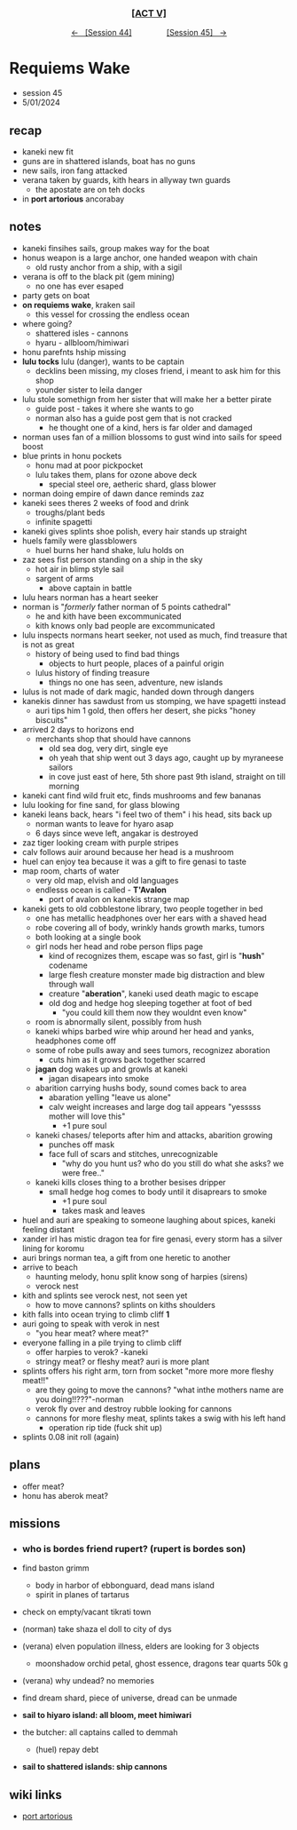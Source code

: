<div align="center">
  <h3 align="center"><a href="https://github.com/h-griffin/dnd-notes/blob/main/grimmhaus/act-V" >[ACT V]</a></h3>
  <p align="center">
    <a href="https://github.com/h-griffin/dnd-notes/blob/main/grimmhaus/act-V/24-04-24.md" >&larr; &nbsp; [Session 44]</a>
    &nbsp;&nbsp;&nbsp;&nbsp;&nbsp;&nbsp;&nbsp;&nbsp;&nbsp;&nbsp;&nbsp;&nbsp;&nbsp;&nbsp;
    <a href="https://github.com/h-griffin/dnd-notes/blob/main/grimmhaus/act-V/24-05-08.md" >[Session 45] &nbsp; &rarr;</a>
  </p>
</div>

# Requiems Wake
- session 45
- 5/01/2024

## recap
- kaneki new fit
- guns are in shattered islands, boat has no guns
- new sails, iron fang attacked
- verana taken by guards, kith hears in allyway twn guards
    - the apostate are on teh docks
- in **port artorious** ancorabay

## notes
- kaneki finsihes sails, group makes way for the boat
- honus weapon is a large anchor, one handed weapon with chain
    - old rusty anchor from a ship, with a sigil
- verana is off to the black pit (gem mining)
    - no one has ever esaped
- party gets on boat
- **on requiems wake**, kraken sail
    - this vessel for crossing the endless ocean
- where going?
    - shattered isles - cannons
    - hyaru - allbloom/himiwari
- honu parefnts hship missing
- **lulu tocks** lulu (danger), wants to be captain
    - decklins been missing, my closes friend, i meant to ask him for this shop
    - younder sister to leila danger
- lulu stole somethign from her sister that will make her a better pirate
    - guide post - takes it where she wants to go
    - norman also has a guide post gem that is not cracked
        - he thought one of a kind, hers is far older and damaged
- norman uses fan of a million blossoms to gust wind into sails for speed boost
- blue prints in honu pockets
    - honu mad at poor pickpocket
    - lulu takes them, plans for ozone above deck
        - special steel ore, aetheric shard, glass blower
- norman doing empire of dawn dance reminds zaz
- kaneki sees theres 2 weeks of food and drink
    - troughs/plant beds
    - infinite spagetti
- kaneki gives splints shoe polish, every hair stands up straight
- huels family were glassblowers
    - huel burns her hand shake, lulu holds on
- zaz sees fist person standing on a ship in the sky
    - hot air in blimp style sail
    - sargent of arms
        - above captain in battle
- lulu hears norman has a heart seeker
- norman is "*formerly* father norman of 5 points cathedral"
    - he and kith have been excommunicated
    - kith knows only bad people are excommunicated
- lulu inspects normans heart seeker, not used as much, find treasure that is not as great
    - history of being used to find bad things
        - objects to hurt people, places of a painful origin
    - lulus history of finding treasure
        - things no one has seen, adventure, new islands
- lulus is not made of dark magic, handed down through dangers
- kanekis dinner has sawdust from us stomping, we have spagetti instead
    - auri tips him 1 gold, then offers her desert, she picks "honey biscuits"
- arrived 2 days to horizons end
    - merchants shop that should have cannons
        - old sea dog, very dirt, single eye
        - oh yeah that ship went out 3 days ago, caught up by myraneese sailors
        - in cove just east of here, 5th shore past 9th island, straight on till morning
- kaneki cant find wild fruit etc, finds mushrooms and few bananas
- lulu looking for fine sand, for glass blowing
- kaneki leans back, hears "i feel two of them" i his head, sits back up
    - norman wants to leave for hyaro asap
    - 6 days since weve left, angakar is destroyed
- zaz tiger looking cream with purple stripes
- calv follows auir around because her head is a mushroom
- huel can enjoy tea because it was a gift to fire genasi to taste
- map room, charts of water
    - very old map, elvish and old languages
    - endlesss ocean is called - **T'Avalon**
        - port of avalon on kanekis strange map
- kaneki gets to old cobblestone library, two people together in bed
    - one has metallic headphones over her ears with a shaved head
    - robe covering all of body, wrinkly hands growth marks, tumors
    - both looking at a single book
    - girl nods her head and robe person flips page
        - kind of recognizes them, escape was so fast, girl is "**hush**" codename
        - large flesh creature monster made big distraction and blew through wall
        - creature "**aberation**", kaneki used death magic to escape
        - old dog and hedge hog sleeping together at foot of bed
            - "you could kill them now they wouldnt even know"
    - room is abnormally silent, possibly from hush
    - kaneki whips barbed wire whip around her head and yanks, headphones come off
    - some of robe pulls away and sees tumors, recognizez aboration
        - cuts him as it grows back together scarred
    - **jagan** dog wakes up and growls at kaneki
        - jagan disapears into smoke
    - abarition carrying hushs body, sound comes back to area
        - abaration yelling "leave us alone"
        - calv weight increases and large dog tail appears "yesssss mother will love this"
            - +1 pure soul
    - kaneki chases/ teleports after him and attacks, abarition growing
        - punches off mask
        - face full of scars and stitches, unrecognizable
            - "why do you hunt us? who do you still do what she asks? we were free.."
    - kaneki kills closes thing to a brother besises dripper
        - small hedge hog comes to body  until it disaprears to smoke
            - +1 pure soul
            - takes mask and leaves
- huel and auri are speaking to someone laughing about spices, kaneki feeling distant
- xander irl has mistic dragon tea for fire genasi, every storm has a silver lining for koromu
- auri brings norman tea, a gift from one heretic to another
- arrive to beach
    - haunting melody, honu split know song of harpies (sirens)
    - verock nest
- kith and splints see verock nest, not seen yet
    - how to move cannons? splints on kiths shoulders
- kith falls into ocean trying to climb cliff **1**
- auri going to speak with verok in nest
    - "you hear meat? where meat?"
- everyone falling in a pile trying to climb cliff
    - offer harpies to verok? -kaneki
    - stringy meat? or fleshy meat? auri is more plant
- splints offers his right arm, torn from socket "more more more fleshy meat!!"
    - are they going to move the cannons? "what inthe mothers name are you doing!!???"-norman
    - verok fly over and destroy rubble looking for cannons
    - cannons for more fleshy meat, splints takes a swig with his left hand
        - operation rip tide (fuck shit up)
- splints 0.08 init roll (again)

## plans
- offer meat?
- honu has aberok meat?

## missions
- ### who is bordes friend rupert? (rupert is bordes son)

- find baston grimm
    - body in harbor of ebbonguard, dead mans island
    - spirit in planes of tartarus
- check on empty/vacant tikrati town
- (norman) take shaza el doll to city of dys
- (verana) elven population illness, elders are looking for 3 objects
    - moonshadow orchid petal, ghost essence, dragons tear quarts 50k g
- (verana) why undead? no memories
- find dream shard, piece of universe, dread can be unmade
- **sail to hiyaro island: all bloom, meet himiwari**
- the butcher: all captains called to demmah
    - (huel) repay debt
- **sail to shattered islands: ship cannons**

## wiki links
- [port artorious](../lore.md#port-artorious-eastern-dalstead)
